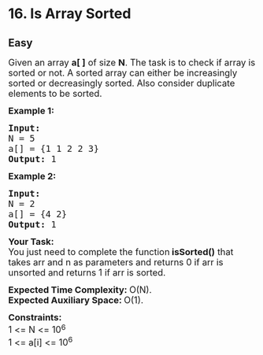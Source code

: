 # 16. Is Array Sorted
## Easy 
<div class="problem-statement">
                <p></p><p dir="ltr"><span style="font-size:18px">Given an array <strong>a[ ]</strong> of size <strong>N</strong>. The task is to check if array is sorted or not. A sorted array can either be increasingly sorted or decreasingly sorted. Also consider duplicate elements to be sorted.</span></p>

<p dir="ltr"><span style="font-size:18px"><strong>Example 1:</strong></span></p>

<pre><span style="font-size:18px"><strong>Input:
</strong>N = 5
a[] = {1 1 2 2 3}
<strong>Output: </strong>1</span>
</pre>

<p dir="ltr"><span style="font-size:18px"><strong>Example 2:</strong></span></p>

<pre><span style="font-size:18px"><strong>Input:
</strong>N = 2
a[] = {4 2}
<strong>Output: </strong>1</span></pre>

<p dir="ltr"><strong><span style="font-size:18px">Your Task:</span></strong><br>
<span style="font-size:18px">You just need to complete the function<strong> isSorted()</strong> that takes arr and n as parameters and returns 0 if arr is unsorted and returns 1 if arr is sorted.</span></p>

<p dir="ltr"><span style="font-size:18px"><strong>Expected Time Complexity:&nbsp;</strong>O(N).<br>
<strong>Expected Auxiliary Space:&nbsp;</strong>O(1).</span></p>

<p dir="ltr"><span style="font-size:18px"><strong>Constraints:</strong><br>
1 &lt;= N &lt;= 10</span><sup><span style="font-size:15px">6</span></sup><br>
<span style="font-size:18px">1 &lt;= a[i] &lt;= 10<sup>6</sup></span></p>
 <p></p>
            </div>